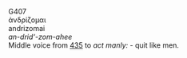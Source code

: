 <body>
  <p>G407<br>  ἀνδρίζομαι  <br> andrizomai  <br><i>an-drid‘-zom-ahee </i><br>Middle voice from <a href="g0435.htm">435</a>  to <i>act</i> <i>manly:</i> - quit like men.<br></p>
 </body>